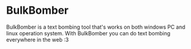 # BulkBomber
BulkBomber is a text bombing tool that's works on both windows PC and linux operation system. With BulkBomber you can do text bombing everywhere in the web :3
